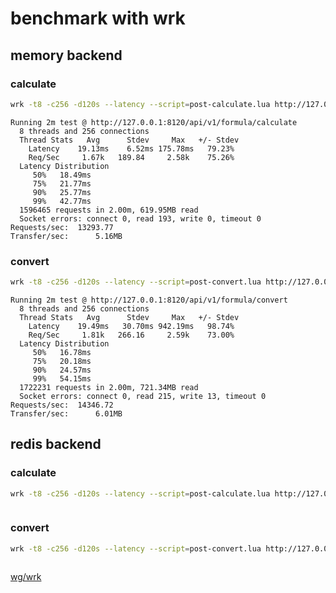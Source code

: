# benchmark with wrk

## memory backend

### calculate

```bash
wrk -t8 -c256 -d120s --latency --script=post-calculate.lua http://127.0.0.1:8120/api/v1/formula/calculate
```

```text
Running 2m test @ http://127.0.0.1:8120/api/v1/formula/calculate
  8 threads and 256 connections
  Thread Stats   Avg      Stdev     Max   +/- Stdev
    Latency    19.13ms    6.52ms 175.78ms   79.23%
    Req/Sec     1.67k   189.84     2.58k    75.26%
  Latency Distribution
     50%   18.49ms
     75%   21.77ms
     90%   25.77ms
     99%   42.77ms
  1596465 requests in 2.00m, 619.95MB read
  Socket errors: connect 0, read 193, write 0, timeout 0
Requests/sec:  13293.77
Transfer/sec:      5.16MB

```

### convert

```bash
wrk -t8 -c256 -d120s --latency --script=post-convert.lua http://127.0.0.1:8120/api/v1/formula/convert
```

```text
Running 2m test @ http://127.0.0.1:8120/api/v1/formula/convert
  8 threads and 256 connections
  Thread Stats   Avg      Stdev     Max   +/- Stdev
    Latency    19.49ms   30.70ms 942.19ms   98.74%
    Req/Sec     1.81k   266.16     2.59k    73.00%
  Latency Distribution
     50%   16.78ms
     75%   20.18ms
     90%   24.57ms
     99%   54.15ms
  1722231 requests in 2.00m, 721.34MB read
  Socket errors: connect 0, read 215, write 13, timeout 0
Requests/sec:  14346.72
Transfer/sec:      6.01MB
```

## redis backend

### calculate

```bash
wrk -t8 -c256 -d120s --latency --script=post-calculate.lua http://127.0.0.1:8120/api/v1/formula/calculate
```

```text

```

### convert

```bash
wrk -t8 -c256 -d120s --latency --script=post-convert.lua http://127.0.0.1:8120/api/v1/formula/convert
```

```text
```

[wg/wrk](https://github.com/wg/wrk)